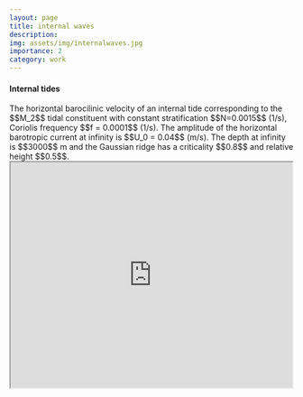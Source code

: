 ```yaml
---
layout: page
title: internal waves
description: 
img: assets/img/internalwaves.jpg
importance: 2
category: work
---
```






<h4 style="text-align: left;"  style="font-size: 1.25rem;"><strong>Internal tides</strong></h4>
The horizontal barocilinic velocity of an internal tide corresponding to the $$M_2$$ tidal constituent with constant stratification $$N=0.0015$$ (1/s), Coriolis frequency $$f = 0.0001$$ (1/s). The amplitude of the horizontal barotropic current at infinity is $$U_0 = 0.04$$ (m/s). The depth at infinity is $$3000$$ m and the Gaussian ridge has a criticality $$0.8$$ and relative height $$0.5$$.

<style>
  .iframe-container {
    display: flex;
    gap: 50px;
    margin-bottom: 50px;
  }
  iframe {
    border: 50;
  }
</style>

<div class="iframe-container">
<iframe width="600" height="400" src="https://youtube.com/embed/ANVd0OmHV2c" title="YouTube video player"  allow="accelerometer; autoplay; clipboard-write; encrypted-media; gyroscope; picture-in-picture" allowfullscreen></iframe>
</div>
